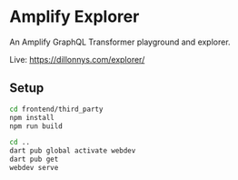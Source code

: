 # Amplify Explorer

An Amplify GraphQL Transformer playground and explorer.

Live: https://dillonnys.com/explorer/

## Setup

```sh
cd frontend/third_party
npm install
npm run build

cd ..
dart pub global activate webdev
dart pub get
webdev serve
```